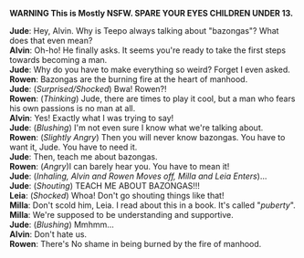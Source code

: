 **WARNING This is Mostly NSFW. SPARE YOUR EYES CHILDREN UNDER 13.**

**Jude**:  Hey, Alvin. Why is Teepo always talking about "bazongas"? What does that even mean?  
**Alvin**: Oh-ho! He finally asks. It seems you're ready to take the first steps towards becoming a man.  
**Jude**:  Why do you have to make everything so weird? Forget I even asked.  
**Rowen**: Bazongas are the burning fire at the heart of manhood.  
**Jude**:  (*Surprised/Shocked*) Bwa! Rowen?!  
**Rowen**: (*Thinking*) Jude, there are times to play it cool, but a man who fears his own passions is no man at all.  
**Alvin**: Yes! Exactly what I was trying to say!  
**Jude**:  (*Blushing*) I'm not even sure I know what we're talking about.  
**Rowen**: (*Slightly Angry*) Then you will never know bazongas. You have to want it, Jude. You have to need it.  
**Jude**:  Then, teach me about bazongas.  
**Rowen**: (*Angry*)I can barely hear you. You have to mean it!  
**Jude**:  (*Inhaling, Alvin and Rowen Moves off, Milla and Leia Enters*)...  
**Jude**:  (*Shouting*) TEACH ME ABOUT BAZONGAS!!!  
**Leia**:  (*Shocked*) Whoa! Don't go shouting things like that!  
**Milla**: Don't scold him, Leia. I read about this in a book. It's called "*puberty*".  
**Milla**: We're supposed to be understanding and supportive.  
**Jude**:  (*Blushing*) Mmhmm...  
**Alvin**: Don't hate us.  
**Rowen**: There's No shame in being burned by the fire of manhood.